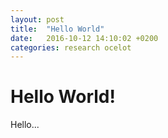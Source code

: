 ```yaml
---
layout: post
title:  "Hello World"
date:   2016-10-12 14:10:02 +0200
categories: research ocelot
---
```


# Hello World!

Hello...

